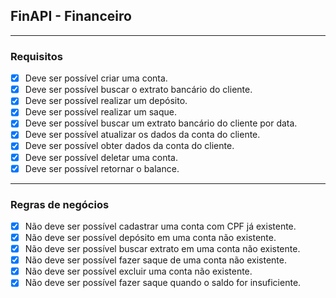## FinAPI - Financeiro

---

### Requisitos

- [x] Deve ser possível criar uma conta.
- [x] Deve ser possível buscar o extrato bancário do cliente.
- [x] Deve ser possível realizar um depósito.
- [x] Deve ser possível realizar um saque.
- [x] Deve ser possível buscar um extrato bancário do cliente por data.
- [x] Deve ser possível atualizar os dados da conta do cliente.
- [x] Deve ser possível obter dados da conta do cliente.
- [x] Deve ser possível deletar uma conta.
- [x] Deve ser possível retornar o balance.

---

### Regras de negócios

- [x] Não deve ser possível cadastrar uma conta com CPF já existente.
- [x] Não deve ser possível depósito em uma conta não existente.
- [x] Não deve ser possível buscar extrato em uma conta não existente.
- [x] Não deve ser possível fazer saque de uma conta não existente.
- [x] Não deve ser possível excluir uma conta não existente.
- [x] Não deve ser possível fazer saque quando o saldo for insuficiente.